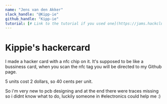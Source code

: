 ```yaml
---
name: "Jens van den Akker"
slack_handle: "@Kipp-ie"
github_handle: "Kipp-ie"
tutorial: [# Link to the tutorial if you used one](https://jams.hackclub.com/jam/hacker-card)
---
```


# Kippie's hackercard

I made a hacker card with a nfc chip on it. It's supposed to be like a bussiness card, when you scan the nfc tag you will be directed to my Github page.

5 units cost 2 dollars, so 40 cents per unit.

So i'm very new to pcb designing and at the end there were traces missing so i didnt know what to do, luckily someone in #electronics could help me :)
